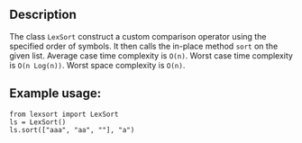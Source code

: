 ## Description
The class `LexSort` construct a custom comparison operator using the specified order of symbols. It then calls the in-place method `sort` on the given list. Average case time complexity is `O(n)`. Worst case time complexity is `O(n Log(n))`. Worst space complexity is `O(n)`.

## Example usage:
```
from lexsort import LexSort
ls = LexSort()
ls.sort(["aaa", "aa", ""], "a")
```


